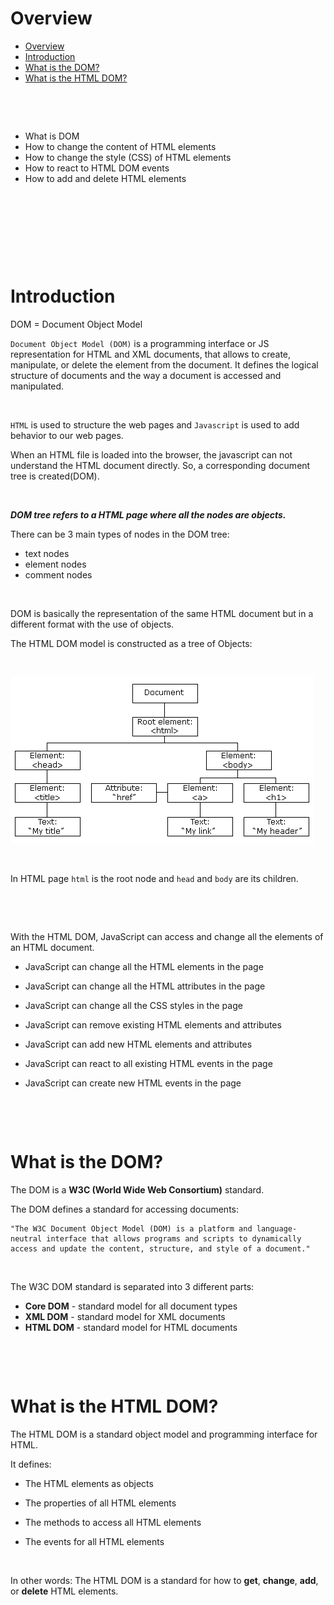 # Overview

- [Overview](#overview)
- [Introduction](#introduction)
- [What is the DOM?](#what-is-the-dom)
- [What is the HTML DOM?](#what-is-the-html-dom)

&nbsp;

&nbsp;


- What is DOM
- How to change the content of HTML elements
- How to change the style (CSS) of HTML elements
- How to react to HTML DOM events
- How to add and delete HTML elements

&nbsp;

&nbsp;

&nbsp;

&nbsp;

# Introduction

DOM = Document Object Model

`Document Object Model (DOM)` is a programming interface or JS representation for HTML and XML documents, that allows to create, manipulate, or delete the element from the document. It defines the logical structure of documents and the way a document is accessed and manipulated.

&nbsp;

`HTML` is used to structure the web pages and `Javascript` is used to add behavior to our web pages.

When an HTML file is loaded into the browser, the javascript can not understand the HTML document directly. So, a corresponding document tree is created(DOM).

&nbsp;

**_DOM tree refers to a HTML page where all the nodes are objects._**

There can be 3 main types of nodes in the DOM tree:

- text nodes
- element nodes
- comment nodes

&nbsp;

DOM is basically the representation of the same HTML document but in a different format with the use of objects.

The HTML DOM model is constructed as a tree of Objects:

&nbsp;

<img src="../../../../assets/DOM-intro.png">

&nbsp;

In HTML page `html` is the root node and `head` and `body` are its children.

&nbsp;

&nbsp;

With the HTML DOM, JavaScript can access and change all the elements of an HTML document.

- JavaScript can change all the HTML elements in the page

- JavaScript can change all the HTML attributes in the page

- JavaScript can change all the CSS styles in the page

- JavaScript can remove existing HTML elements and attributes
- JavaScript can add new HTML elements and attributes
- JavaScript can react to all existing HTML events in the page
- JavaScript can create new HTML events in the page

&nbsp;

&nbsp;

# What is the DOM?

The DOM is a **W3C (World Wide Web Consortium)** standard.

The DOM defines a standard for accessing documents:

    "The W3C Document Object Model (DOM) is a platform and language-neutral interface that allows programs and scripts to dynamically access and update the content, structure, and style of a document."

&nbsp;

The W3C DOM standard is separated into 3 different parts:

- **Core DOM** - standard model for all document types
- **XML DOM** - standard model for XML documents
- **HTML DOM** - standard model for HTML documents

&nbsp;

&nbsp;

# What is the HTML DOM?

The HTML DOM is a standard object model and programming interface for HTML.

It defines:

- The HTML elements as objects

- The properties of all HTML elements
- The methods to access all HTML elements
- The events for all HTML elements

&nbsp;

In other words: The HTML DOM is a standard for how to **get**, **change**, **add**, or **delete** HTML elements.

&nbsp;

&nbsp;
